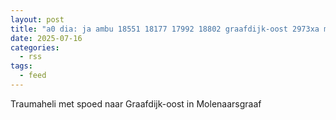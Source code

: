 ```yaml
---
layout: post
title: "a0 dia: ja ambu 18551 18177 17992 18802 graafdijk-oost 2973xa molenaarsgraaf molgrf bon 105565"
date: 2025-07-16
categories: 
  - rss
tags: 
  - feed
---
```


Traumaheli met spoed naar Graafdijk-oost in Molenaarsgraaf
